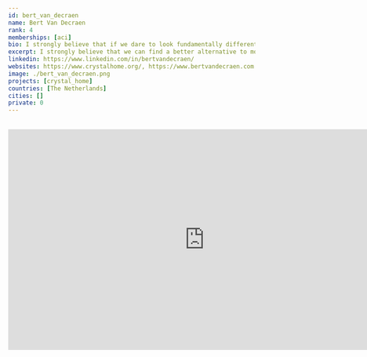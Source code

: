 ```yaml
---
id: bert_van_decraen
name: Bert Van Decraen
rank: 4
memberships: [aci]
bio: I strongly believe that if we dare to look fundamentally different at most things, we can find a better and more sustainable alternative to most of the challenges in our path. Alternatives that contribute to our society and ourselves. By the time my daughter and the younger generation can choose where and how they will live, what they want to do in life that they have a different system than they do today and can live in and with a healthy environment. Crystal home is just a first step towards humanising our industries and by doing so have a positive impact on the place we all love; Our Planet.
excerpt: I strongly believe that we can find a better alternative to most of the challenges in our path.
linkedin: https://www.linkedin.com/in/bertvandecraen/
websites: https://www.crystalhome.org/, https://www.bertvandecraen.com
image: ./bert_van_decraen.png
projects: [crystal_home]
countries: [The Netherlands]
cities: []
private: 0
---
```


<BR>

<iframe src="https://player.vimeo.com/video/432586040" width="800" height="450" frameborder="0" allow="autoplay; fullscreen" allowfullscreen></iframe>

<BR>

